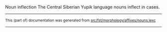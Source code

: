 Noun inflection
The Central Siberian Yupik language nouns inflect in cases.

* * *

<small>This (part of) documentation was generated from [src/fst/morphology/affixes/nouns.lexc](https://github.com/giellalt/lang-ess/blob/main/src/fst/morphology/affixes/nouns.lexc)</small>

---

